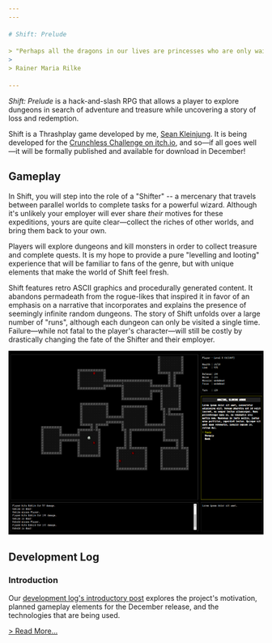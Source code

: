 ```yaml
---
---

# Shift: Prelude

> "Perhaps all the dragons in our lives are princesses who are only waiting to see us act, just  once, with beauty and courage. Perhaps everything that frightens us is, in its deepest essence something helpless that wants our love."
>
> Rainer Maria Rilke

---
```


*Shift: Prelude* is a hack-and-slash RPG that allows a player to explore dungeons in search of adventure and treasure while uncovering a story of loss and redemption.

Shift is a Thrashplay game developed by me, [Sean Kleinjung](https://github.com/skleinjung/). It is being developed for the [Crunchless Challenge on itch.io](https://itch.io/jam/crunchless-challenge), and so&mdash;if all goes well&mdash;it will be formally published and available for download in December!

## Gameplay

In Shift, you will step into the role of a "Shifter" -- a mercenary that travels between parallel worlds to complete tasks for a powerful wizard. Although it's unlikely your employer will ever share *their* motives for these expeditions, yours are quite clear&mdash;collect the riches of other worlds, and bring them back to your own.

Players will explore dungeons and kill monsters in order to collect treasure and complete quests. It is my hope to provide a pure "levelling and looting" experience that will be familiar to fans of the genre, but with unique elements that make the world of Shift feel fresh.

Shift features retro ASCII graphics and procedurally generated content. It abandons permadeath from the rogue-likes that inspired it in favor of an emphasis on a narrative that incorporates and explains the presence of seemingly infinite random dungeons. The story of Shift unfolds over a large number of "runs", although each dungeon can only be visited a single time. Failure&mdash;while not fatal to the player's character&mdash;will still be costly by drastically changing the fate of the Shifter and their employer.

![Shift week one screenshot](../assets/shift/week_1.png)

## Development Log

### Introduction

Our [development log's introductory post](./devlog/introduction) explores the project's motivation, planned gameplay elements for the December release, and the technologies that are being used.

[> Read More...](./devlog/introduction)
